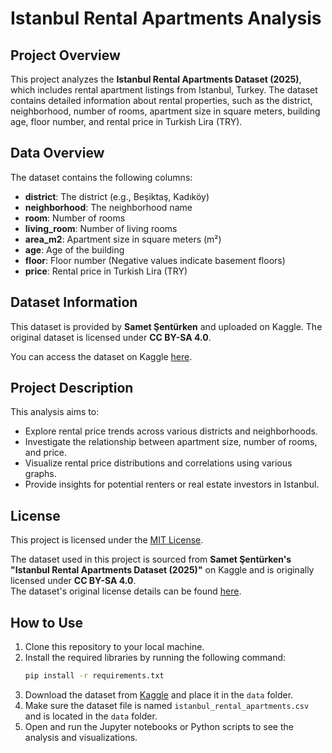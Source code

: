 # Istanbul Rental Apartments Analysis

## Project Overview
This project analyzes the **Istanbul Rental Apartments Dataset (2025)**, which includes rental apartment listings from Istanbul, Turkey. The dataset contains detailed information about rental properties, such as the district, neighborhood, number of rooms, apartment size in square meters, building age, floor number, and rental price in Turkish Lira (TRY).

## Data Overview
The dataset contains the following columns:

- **district**: The district (e.g., Beşiktaş, Kadıköy)
- **neighborhood**: The neighborhood name
- **room**: Number of rooms
- **living_room**: Number of living rooms
- **area_m2**: Apartment size in square meters (m²)
- **age**: Age of the building
- **floor**: Floor number (Negative values indicate basement floors)
- **price**: Rental price in Turkish Lira (TRY)

## Dataset Information
This dataset is provided by **Samet Şentürken** and uploaded on Kaggle. The original dataset is licensed under **CC BY-SA 4.0**.

You can access the dataset on Kaggle [here](https://www.kaggle.com/datasets/sametsenturken/istanbul-apartment-for-rent).

## Project Description
This analysis aims to:
- Explore rental price trends across various districts and neighborhoods.
- Investigate the relationship between apartment size, number of rooms, and price.
- Visualize rental price distributions and correlations using various graphs.
- Provide insights for potential renters or real estate investors in Istanbul.

## License
This project is licensed under the [MIT License](https://opensource.org/licenses/MIT).

The dataset used in this project is sourced from **Samet Şentürken's "Istanbul Rental Apartments Dataset (2025)"** on Kaggle and is originally licensed under **CC BY-SA 4.0**.  
The dataset's original license details can be found [here](https://creativecommons.org/licenses/by-sa/4.0/).

## How to Use

1. Clone this repository to your local machine.
2. Install the required libraries by running the following command:
    ```bash
    pip install -r requirements.txt
    ```
3. Download the dataset from [Kaggle](https://www.kaggle.com/datasets/samet-senturken/istanbul-rental-apartments-dataset-2025) and place it in the `data` folder.
4. Make sure the dataset file is named `istanbul_rental_apartments.csv` and is located in the `data` folder.
5. Open and run the Jupyter notebooks or Python scripts to see the analysis and visualizations.
